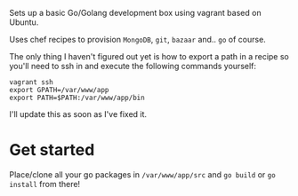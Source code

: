 Sets up a basic Go/Golang development box using vagrant based on Ubuntu.

Uses chef recipes to provision `MongoDB`, `git`, `bazaar` and.. `go` of course.

The only thing I haven't figured out yet is how to export a path in a recipe so you'll need to ssh in and execute the following commands yourself:

    vagrant ssh
    export GPATH=/var/www/app
    export PATH=$PATH:/var/www/app/bin

I'll update this as soon as I've fixed it.

# Get started

Place/clone all your go packages in `/var/www/app/src` and `go build` or `go install` from there!
